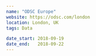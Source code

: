 ```yaml
---
name: "ODSC Europe"
website: https://odsc.com/london
location: London, UK
tags: Data

date_start: 2018-09-19
date_end:   2018-09-22
---
```

